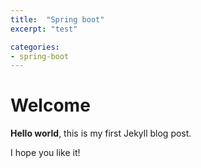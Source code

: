 ```yaml
---
title:  "Spring boot"
excerpt: "test"

categories:
- spring-boot
---
```


# Welcome

**Hello world**, this is my first Jekyll blog post.

I hope you like it!